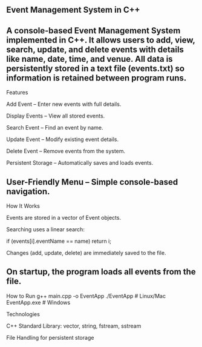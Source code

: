 Event Management System in C++
----------------------------------------------------------------------------------------------------------
A console-based Event Management System implemented in C++. It allows users to add, view, search, update, and delete events with details like name, date, time, and venue. All data is persistently stored in a text file (events.txt) so information is retained between program runs.
----------------------------------------------------------------------------------------------------------
Features

Add Event – Enter new events with full details.

Display Events – View all stored events.

Search Event – Find an event by name.

Update Event – Modify existing event details.

Delete Event – Remove events from the system.

Persistent Storage – Automatically saves and loads events.

User-Friendly Menu – Simple console-based navigation.
----------------------------------------------------------------------------------------------------------
How It Works

Events are stored in a vector of Event objects.

Searching uses a linear search:

if (events[i].eventName == name)
    return i;


Changes (add, update, delete) are immediately saved to the file.

On startup, the program loads all events from the file.
----------------------------------------------------------------------------------------------------------

How to Run
g++ main.cpp -o EventApp
./EventApp       # Linux/Mac
EventApp.exe     # Windows

Technologies

C++ Standard Library: vector, string, fstream, sstream

File Handling for persistent storage
